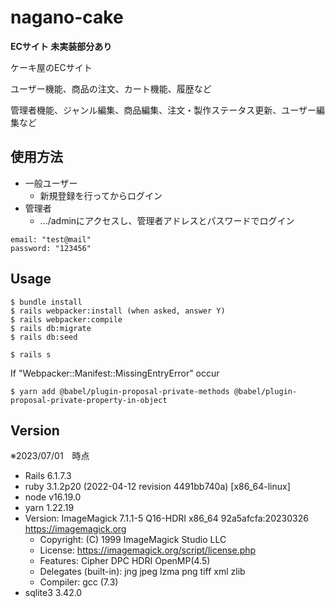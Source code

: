 # nagano-cake
**ECサイト 未実装部分あり**

ケーキ屋のECサイト

ユーザー機能、商品の注文、カート機能、履歴など

管理者機能、ジャンル編集、商品編集、注文・製作ステータス更新、ユーザー編集など

## 使用方法
- 一般ユーザー
  - 新規登録を行ってからログイン
- 管理者
  - .../adminにアクセスし、管理者アドレスとパスワードでログイン
```
email: "test@mail"
password: "123456"
```

## Usage
```
$ bundle install
$ rails webpacker:install (when asked, answer Y)
$ rails webpacker:compile
$ rails db:migrate
$ rails db:seed
```
```
$ rails s
```
If "Webpacker::Manifest::MissingEntryError" occur
```
$ yarn add @babel/plugin-proposal-private-methods @babel/plugin-proposal-private-property-in-object
```

## Version
※2023/07/01　時点
- Rails 6.1.7.3
- ruby 3.1.2p20 (2022-04-12 revision 4491bb740a) [x86_64-linux]
- node v16.19.0
- yarn 1.22.19
- Version: ImageMagick 7.1.1-5 Q16-HDRI x86_64 92a5afcfa:20230326 https://imagemagick.org
  - Copyright: (C) 1999 ImageMagick Studio LLC
  - License: https://imagemagick.org/script/license.php
  - Features: Cipher DPC HDRI OpenMP(4.5)
  - Delegates (built-in): jng jpeg lzma png tiff xml zlib
  - Compiler: gcc (7.3)
- sqlite3 3.42.0
